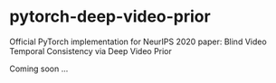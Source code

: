 # pytorch-deep-video-prior
Official PyTorch implementation for NeurIPS 2020 paper: Blind Video Temporal Consistency via Deep Video Prior


Coming soon ... 
